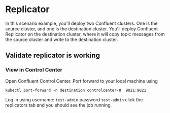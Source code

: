 # Replicator

In this scenario example, you'll deploy two Confluent clusters. One is the source cluster, and one is the destination cluster. You'll deploy Confluent Replicator on the destination cluster, where it will copy topic messages from the source cluster and write to the destination cluster.


## Validate replicator is working

### View in Control Center

Open Confluent Control Center. Port forward to your local machine using

```
kubectl port-forward -n destination controlcenter-0  9021:9021
```

Log in using username: `test-admin` password `test-admin` click the replicators tab and you should see the job running.